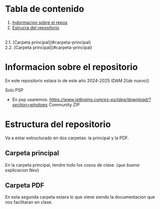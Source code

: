 # Tabla de contenido
1. [Indormacion sobre el repos](#Informacion-sobre-el-repositorio)
2. [Estrucra del repositorio](#estructura-del-repositorio)
<br/>
      2.1. [Carpeta principal](#carpeta-principal)
<br/>
      2.2. [Carpeta principal](#carpeta-principal)

# Informacion sobre el repositorio
En este repositorio estara lo de este año 2024-2025 (DAM 2(_de nuevo_))

Solo PSP
- En psp usaremos: _https://www.jetbrains.com/es-es/idea/download/?section=windows_ Community ZIP

# Estructura del repositorio
Va a estar estructurado en dos carpetas: la principal y la PDF.

## Carpeta principal
En la carpeta principal, tendre todo los cosos de clase. (_que buena explicacion Neo_)

## Carpeta PDF
En esta segunda carpeta estara lo que viene siendo la documentacion que nos facilitaran en clase.
